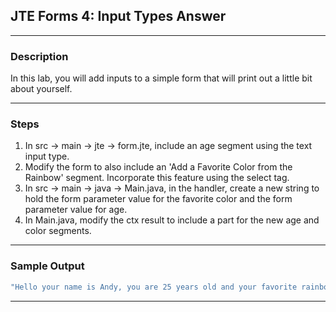 ## JTE Forms 4: Input Types Answer
---
### Description

In this lab, you will add inputs to a simple form that will print out a little bit about yourself.

---
### Steps

 
1. In src -> main -> jte -> form.jte, include an age segment using the text input type.
2. Modify the form to also include an 'Add a Favorite Color from the Rainbow' segment. Incorporate this feature using the select tag.
3. In src -> main -> java -> Main.java, in the handler, create a new string to hold the form parameter value for the favorite color and the form parameter value for age.
4. In Main.java, modify the ctx result to include a part for the new age and color segments.


---
### Sample Output
```Java
"Hello your name is Andy, you are 25 years old and your favorite rainbow color is violet!"
```
---

